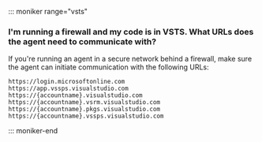 ::: moniker range="vsts"
### I'm running a firewall and my code is in VSTS. What URLs does the agent need to communicate with?

If you're running an agent in a secure network behind a firewall, make sure the agent can initiate communication with the following URLs:

```
https://login.microsoftonline.com
https://app.vssps.visualstudio.com 
https://{accountname}.visualstudio.com
https://{accountname}.vsrm.visualstudio.com
https://{accountname}.pkgs.visualstudio.com
https://{accountname}.vssps.visualstudio.com
 ```
::: moniker-end
